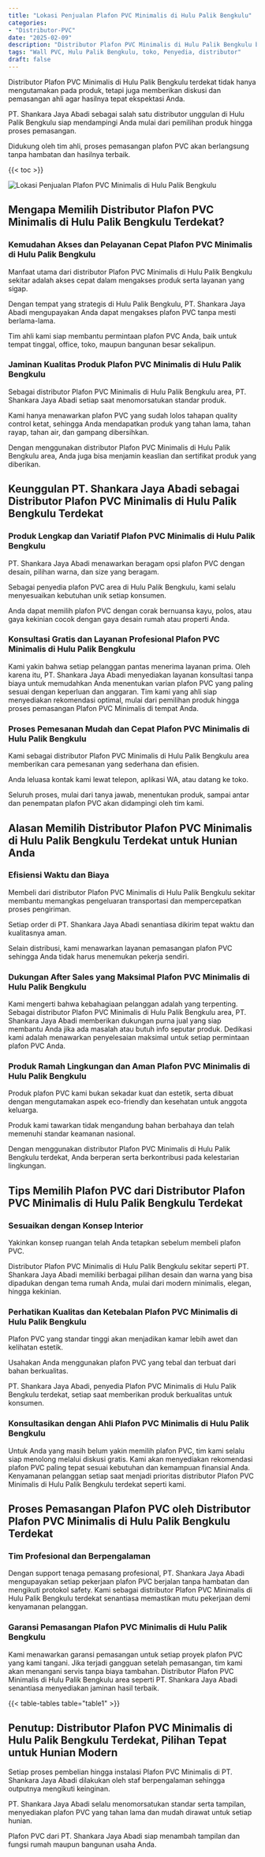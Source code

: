 ```yaml
---
title: "Lokasi Penjualan Plafon PVC Minimalis di Hulu Palik Bengkulu"
categories: 
- "Distributor-PVC"
date: "2025-02-09"
description: "Distributor Plafon PVC Minimalis di Hulu Palik Bengkulu bagi rumah, kantor, dan toko. Produk unggulan, pilihan motif, variasi warna elegan, dengan layanan instalasi oleh tim berpengalaman dan kepastian resmi!|Servis penyediaan Plafon PVC Minimalis di Hulu Palik Bengkulu bagi keperluan tempat tinggal, office, maupun toko, beserta material berkualitas dan penempatan oleh teknisi ahli dan jaminan resmi.|Pilihan Plafon PVC Minimalis di Hulu Palik Bengkulu yang terpercaya untuk rumah, kantor, serta toko, dengan panel berkualitas dan instalasi ditangani oleh tenaga ahli profesional dan kepastian resmi.|Penyediaan Plafon PVC Minimalis di Hulu Palik Bengkulu bagi tempat tinggal, kantor, dan toko, beserta material berkualitas dan penempatan ditangani oleh tenaga ahli berpengalaman, dilengkapi beserta kepastian resmi.}"
tags: "Wall PVC, Hulu Palik Bengkulu, toko, Penyedia, distributor"
draft: false
---
```


Distributor Plafon PVC Minimalis di Hulu Palik Bengkulu terdekat tidak hanya mengutamakan pada produk, tetapi juga memberikan diskusi dan pemasangan ahli agar hasilnya tepat ekspektasi Anda.

PT. Shankara Jaya Abadi sebagai salah satu distributor unggulan di Hulu Palik Bengkulu siap mendampingi Anda mulai dari pemilihan produk hingga proses pemasangan.

Didukung oleh tim ahli, proses pemasangan plafon PVC akan berlangsung tanpa hambatan dan hasilnya terbaik.

{{< toc >}}

![Lokasi Penjualan Plafon PVC Minimalis di Hulu Palik Bengkulu](/images/Distributor-PVC/Lokasi-Penjualan-Plafon-PVC-Minimalis-di-Hulu-Palik-Bengkulu.png)


## Mengapa Memilih Distributor Plafon PVC Minimalis di Hulu Palik Bengkulu Terdekat?

### Kemudahan Akses dan Pelayanan Cepat Plafon PVC Minimalis di Hulu Palik Bengkulu

Manfaat utama dari distributor Plafon PVC Minimalis di Hulu Palik Bengkulu sekitar adalah akses cepat dalam mengakses produk serta layanan yang sigap.

Dengan tempat yang strategis di Hulu Palik Bengkulu, PT. Shankara Jaya Abadi mengupayakan Anda dapat mengakses plafon PVC tanpa mesti berlama-lama.

Tim ahli kami siap membantu permintaan plafon PVC Anda, baik untuk tempat tinggal, office, toko, maupun bangunan besar sekalipun.

### Jaminan Kualitas Produk Plafon PVC Minimalis di Hulu Palik Bengkulu

Sebagai distributor Plafon PVC Minimalis di Hulu Palik Bengkulu area, PT. Shankara Jaya Abadi setiap saat menomorsatukan standar produk.

Kami hanya menawarkan plafon PVC yang sudah lolos tahapan quality control ketat, sehingga Anda mendapatkan produk yang tahan lama, tahan rayap, tahan air, dan gampang dibersihkan.

Dengan menggunakan distributor Plafon PVC Minimalis di Hulu Palik Bengkulu area, Anda juga bisa menjamin keaslian dan sertifikat produk yang diberikan.

## Keunggulan PT. Shankara Jaya Abadi sebagai Distributor Plafon PVC Minimalis di Hulu Palik Bengkulu Terdekat

### Produk Lengkap dan Variatif Plafon PVC Minimalis di Hulu Palik Bengkulu

PT. Shankara Jaya Abadi menawarkan beragam opsi plafon PVC dengan desain, pilihan warna, dan size yang beragam.

Sebagai penyedia plafon PVC area di Hulu Palik Bengkulu, kami selalu menyesuaikan kebutuhan unik setiap konsumen.

Anda dapat memilih plafon PVC dengan corak bernuansa kayu, polos, atau gaya kekinian cocok dengan gaya desain rumah atau properti Anda.

### Konsultasi Gratis dan Layanan Profesional Plafon PVC Minimalis di Hulu Palik Bengkulu

Kami yakin bahwa setiap pelanggan pantas menerima layanan prima. Oleh karena itu, PT. Shankara Jaya Abadi menyediakan layanan konsultasi tanpa biaya untuk memudahkan Anda menentukan varian plafon PVC yang paling sesuai dengan keperluan dan anggaran. Tim kami yang ahli siap menyediakan rekomendasi optimal, mulai dari pemilihan produk hingga proses pemasangan Plafon PVC Minimalis di tempat Anda.

### Proses Pemesanan Mudah dan Cepat Plafon PVC Minimalis di Hulu Palik Bengkulu

Kami sebagai distributor Plafon PVC Minimalis di Hulu Palik Bengkulu area memberikan cara pemesanan yang sederhana dan efisien.

Anda leluasa kontak kami lewat telepon, aplikasi WA, atau datang ke toko.

Seluruh proses, mulai dari tanya jawab, menentukan produk, sampai antar dan penempatan plafon PVC akan didampingi oleh tim kami.

## Alasan Memilih Distributor Plafon PVC Minimalis di Hulu Palik Bengkulu Terdekat untuk Hunian Anda

### Efisiensi Waktu dan Biaya

Membeli dari distributor Plafon PVC Minimalis di Hulu Palik Bengkulu sekitar membantu memangkas pengeluaran transportasi dan mempercepatkan proses pengiriman.

Setiap order di PT. Shankara Jaya Abadi senantiasa dikirim tepat waktu dan kualitasnya aman.

Selain distribusi, kami menawarkan layanan pemasangan plafon PVC sehingga Anda tidak harus menemukan pekerja sendiri.

### Dukungan After Sales yang Maksimal Plafon PVC Minimalis di Hulu Palik Bengkulu

Kami mengerti bahwa kebahagiaan pelanggan adalah yang terpenting. Sebagai distributor Plafon PVC Minimalis di Hulu Palik Bengkulu area, PT. Shankara Jaya Abadi memberikan dukungan purna jual yang siap membantu Anda jika ada masalah atau butuh info seputar produk. Dedikasi kami adalah menawarkan penyelesaian maksimal untuk setiap permintaan plafon PVC Anda.

### Produk Ramah Lingkungan dan Aman Plafon PVC Minimalis di Hulu Palik Bengkulu

Produk plafon PVC kami bukan sekadar kuat dan estetik, serta dibuat dengan mengutamakan aspek eco-friendly dan kesehatan untuk anggota keluarga.

Produk kami tawarkan tidak mengandung bahan berbahaya dan telah memenuhi standar keamanan nasional.

Dengan menggunakan distributor Plafon PVC Minimalis di Hulu Palik Bengkulu terdekat, Anda berperan serta berkontribusi pada kelestarian lingkungan.

## Tips Memilih Plafon PVC dari Distributor Plafon PVC Minimalis di Hulu Palik Bengkulu Terdekat

### Sesuaikan dengan Konsep Interior

Yakinkan konsep ruangan telah Anda tetapkan sebelum membeli plafon PVC.

Distributor Plafon PVC Minimalis di Hulu Palik Bengkulu sekitar seperti PT. Shankara Jaya Abadi memiliki berbagai pilihan desain dan warna yang bisa dipadukan dengan tema rumah Anda, mulai dari modern minimalis, elegan, hingga kekinian.

### Perhatikan Kualitas dan Ketebalan Plafon PVC Minimalis di Hulu Palik Bengkulu

Plafon PVC yang standar tinggi akan menjadikan kamar lebih awet dan kelihatan estetik.

Usahakan Anda menggunakan plafon PVC yang tebal dan terbuat dari bahan berkualitas.

PT. Shankara Jaya Abadi, penyedia Plafon PVC Minimalis di Hulu Palik Bengkulu terdekat, setiap saat memberikan produk berkualitas untuk konsumen.

### Konsultasikan dengan Ahli Plafon PVC Minimalis di Hulu Palik Bengkulu

Untuk Anda yang masih belum yakin memilih plafon PVC, tim kami selalu siap menolong melalui diskusi gratis. Kami akan menyediakan rekomendasi plafon PVC paling tepat sesuai kebutuhan dan kemampuan finansial Anda. Kenyamanan pelanggan setiap saat menjadi prioritas distributor Plafon PVC Minimalis di Hulu Palik Bengkulu terdekat seperti kami.

## Proses Pemasangan Plafon PVC oleh Distributor Plafon PVC Minimalis di Hulu Palik Bengkulu Terdekat

### Tim Profesional dan Berpengalaman

Dengan support tenaga pemasang profesional, PT. Shankara Jaya Abadi mengupayakan setiap pekerjaan plafon PVC berjalan tanpa hambatan dan mengikuti protokol safety. Kami sebagai distributor Plafon PVC Minimalis di Hulu Palik Bengkulu terdekat senantiasa memastikan mutu pekerjaan demi kenyamanan pelanggan.

### Garansi Pemasangan Plafon PVC Minimalis di Hulu Palik Bengkulu

Kami menawarkan garansi pemasangan untuk setiap proyek plafon PVC yang kami tangani. Jika terjadi gangguan setelah pemasangan, tim kami akan menangani servis tanpa biaya tambahan. Distributor Plafon PVC Minimalis di Hulu Palik Bengkulu area seperti PT. Shankara Jaya Abadi senantiasa menyediakan jaminan hasil terbaik.

{{< table-tables table="table1" >}}

## Penutup: Distributor Plafon PVC Minimalis di Hulu Palik Bengkulu Terdekat, Pilihan Tepat untuk Hunian Modern

Setiap proses pembelian hingga instalasi Plafon PVC Minimalis di PT. Shankara Jaya Abadi dilakukan oleh staf berpengalaman sehingga outputnya mengikuti keinginan.

PT. Shankara Jaya Abadi selalu menomorsatukan standar serta tampilan, menyediakan plafon PVC yang tahan lama dan mudah dirawat untuk setiap hunian.

Plafon PVC dari PT. Shankara Jaya Abadi siap menambah tampilan dan fungsi rumah maupun bangunan usaha Anda.